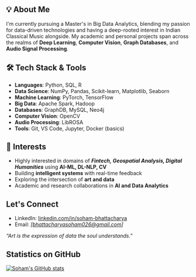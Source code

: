 ## 💡 About Me

I'm currently pursuing a Master's in Big Data Analytics, blending my passion for data-driven technologies and having a deep-rooted interest in Indian Classical Music alongside. My academic and personal projects span across the realms of **Deep Learning**, **Computer Vision**, **Graph Databases**, and **Audio Signal Processing**.

## 🛠️ Tech Stack & Tools

- **Languages**: Python, SQL, R
- **Data Science**: NumPy, Pandas, Scikit-learn, Matplotlib, Seaborn
- **Machine Learning**: PyTorch, TensorFlow 
- **Big Data**: Apache Spark, Hadoop
- **Databases**: GraphDB, MySQL, Neo4j
- **Computer Vision**: OpenCV
- **Audio Processing**: LibROSA
- **Tools**: Git, VS Code, Jupyter, Docker (basics)


## 🎯 Interests

- Highly interested in domains of _**Fintech, Geospatial Analysis, Digital Humanities**_ using **AI-ML, DL-NLP, CV**
- Building **intelligent systems** with real-time feedback
- Exploring the intersection of **art and data**
- Academic and research collaborations in **AI and Data Analytics**


## Let's Connect

- LinkedIn: [linkedin.com/in/soham-bhattacharya](https://www.linkedin.com/in/soham-bhattacharya)
- Email: *[bhattacharyasoham026@gmail.com]*


_“Art is the expression of data the soul understands.”_


## Statistics on GitHub


[![Soham's GitHub stats](https://github-readme-stats.vercel.app/api?username=soham-b-github)](https://github.com/soham-b-github/github-readme-stats)

<!---
soham-b-github/soham-b-github is a ✨ special ✨ repository because its `README.md` (this file) appears on your GitHub profile.
You can click the Preview link to take a look at your changes.
--->
